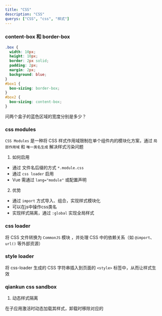 ```yaml
---
title: "CSS"
description: "CSS"
querys: ["CSS", "css", "样式"]
---
```


### content-box 和 border-box

```css
.box {
  width: 10px;
  height: 10px;
  border: 2px solid;
  padding: 2px;
  margin: 2px;
  background: blue;
}
#box1 {
  box-sizing: border-box;
}
#box2 {
  box-sizing: content-box;
}
```

问两个盒子的蓝色区域的宽度分别是多少？

### css modules

`CSS Modules` 是一种将 CSS 样式作用域限制在单个组件内的模块化方案，通过 `局部作用域` 和 `唯一类名生成` 解决样式污染问题

1. 如何启用

- 通过 文件名后缀的方式 `*.module.css`
- 通过 `css loader` 启用
- Vue 需通过 `lang="module"` 或配置声明

2. 优势

- 通过 `import` 方式导入、组合，实现样式模块化
- 可以在js中操作css类名
- 实现样式隔离，通过 `:global` 实现全局样式

### css loader

将 CSS 文件转换为 `CommonJS` 模块 ，并处理 CSS 中的依赖关系（如 `@import`、`url()` 等外部资源）

### style loader

将 css-loader 生成的 CSS 字符串插入到页面的 `<style>` 标签中，从而让样式生效

### qiankun css sandbox

1. 动态样式隔离

在子应用激活时动态加载其样式，卸载时移除对应的 <style> 标签，确保样式仅在子应用活跃时生效

2. Shadow DOM

通过 `attachShadow` 将子应用挂载到 `Shadow DOM` 中，利用其天然样式隔离能力

3. 作用域沙箱

**主应用配置**

```js
import { registerMicroApps, start } from "qiankun";

registerMicroApps([
  {
    name: "subapp1",
    entry: "//localhost:3001",
    container: "#subapp",
    activeRule: "/subapp1",
    // 启用 CSS 沙箱（可选，但需配合 CSS Modules）
    props: {
      // 禁用样式污染（如使用 CSS Modules 后可关闭）
      sandbox: {
        css: true, // 启用 CSS 沙箱
      },
    },
  },
]);

start();
```

**子应用配置**

```js
// 子应用入口文件
export async function bootstrap() {
  // 主动设置 CSS 作用域前缀（如 Qiankun 的 scopeSandbox）
  await import("qiankun").then(({ setScopeSandbox }) => {
    setScopeSandbox({
      scope: "subapp1_", // 子应用专属前缀
    });
  });
}
```

### bem命名规范

`block__element--modify`
